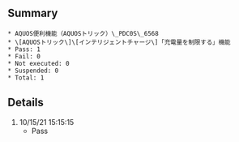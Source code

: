 ## Summary
	* AQUOS便利機能（AQUOSトリック）\_PDC0S\_6568
	* \[AQUOSトリック\]\[インテリジェントチャージ\]「充電量を制限する」機能
	* Pass: 1
	* Fail: 0
	* Not executed: 0
	* Suspended: 0
	* Total: 1
## Details
1. 10/15/21 15:15:15
	* Pass
